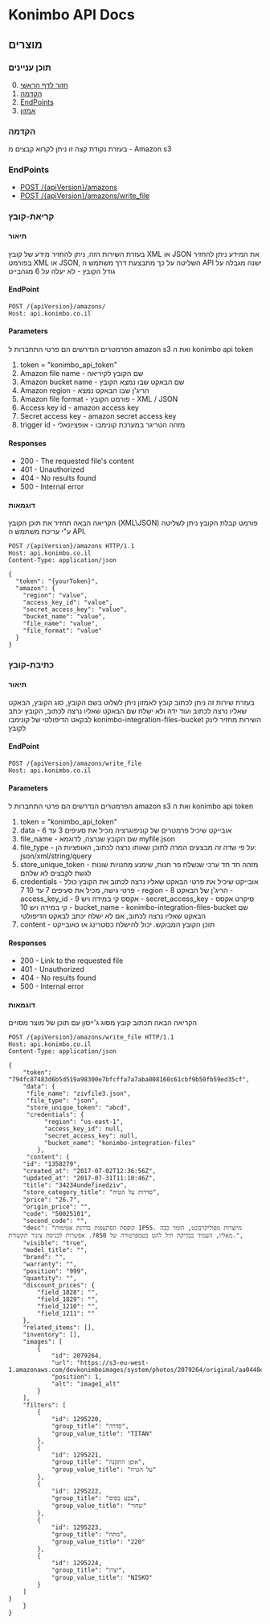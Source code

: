 
# Konimbo API Docs
## מוצרים
### תוכן עניינים
0. [חזור לדף הראשי](https://github.com/heimanmorad/konimbo-api-docs)
1. [הקדמה](#user-content-הקדמה)
2. [EndPoints](#user-content-endpoints)
3. [אמזון](#user-content-אמזון)

### הקדמה
בעזרת נקודת קצה זו ניתן לקרוא קבצים מ - Amazon s3
### EndPoints
* [POST /{apiVersion}/amazons](#user-content-קריאת-קובץ)
* [POST /{apiVersion}/amazons/write_file](#user-content-כתיבת-קובץ)



### קריאת-קובץ
#### תיאור
בעזרת השירות הזה, ניתן להחזיר מידע של קובץ XML או JSON
את המידע ניתן להחזיר בפורמט XML או JSON, השליטה על כך מתבצעת דרך משתמש ה API
ישנה מגבלה על גודל הקובץ - לא יעלה על 6 מגהבייט
#### EndPoint
```
POST /{apiVersion}/amazons/
Host: api.konimbo.co.il
```

#### Parameters
הפרמטרים הנדרשים הם פרטי התחברות ל amazon s3 ואת ה konimbo api token
1. token = "konimbo_api_token"
2. Amazon file name - שם הקובץ לקיריאה
3. Amazon bucket name - שם הבאקט שבו נמצא הקובץ
4. Amazon region - הריג'ן שבו הבאקט נמצא
5. Amazon file format - פורמט הקובץ - XML / JSON
6. Access key id - amazon access key 
7. Secret access key - amazon secret access key
8. trigger id - מזהה הטריגר במערכת קונימבו - אופציונאלי


#### Responses
* 200 - The requested file's content
* 401 - Unauthorized
* 404 - No results found
* 500 - Internal error

#### דוגמאות
הקריאה הבאה תחזיר את תוכן הקובץ (XML\JSON)
פורמט קבלת הקובץ ניתן לשליטה ע"י עריכת משתמש ה API.

```
POST /{apiVersion}/amazons HTTP/1.1
Host: api.konimbo.co.il
Content-Type: application/json

{
  "token": "{yourToken}",
  "amazon": {
    "region": "value",
    "access_key_id": "value",
    "secret_access_key": "value",
    "bucket_name": "value",
    "file_name": "value",
    "file_format": "value"
  }
}
```

### כתיבת-קובץ
#### תיאור
בעזרת שירות זה ניתן לכתוב קובץ לאמזון
ניתן לשלוט בשם הקובץ, סוג הקובץ, הבאקט שאליו נרצה לכתוב ועוד
ידה ולא ישלח שם הבאקט שאליו נרצה לכתוב, הקובץ יכתב לבקאט הדיפולטי של קונימבו konimbo-integration-files-bucket
השירות מחזיר לינק לקובץ

#### EndPoint
```
POST /{apiVersion}/amazons/write_file
Host: api.konimbo.co.il
```

#### Parameters
הפרמטרים הנדרשים הם פרטי התחברות ל amazon s3 ואת ה konimbo api token
1. token = "konimbo_api_token"
2. data - אובייקט שיכיל פרמטרים של קוניפוגרציה מכיל את סעיפים 3 עד 6
3. file_name - שם הקובץ שנרצה, לדוגמא myfile.json
4. file_type - על פי שדה זה מבצעים המרה לתוכן שאותו נרצה לכתוב, האופציות הן: json/xml/string/query
5. store_unique_token - מזהה חד חד ערכי שנשלח פר חנות, שימנע מחנויות שונות לגשת לקבצים לא שלהם
6. credentials - אובייקט שיכיל את פרטי הבאקט שאליו נרצה לכתוב את הקובץ כולל פרטי גישה, מכיל את סעיפים 7 עד 10
7 - region - הריג'ן של הבאקט
8 - access_key_id - אקסס קי במידה ויש
9 - secret_access_key - סיקרט אקסס קי במידה ויש
10 - bucket_name -  konimbo-integration-files-bucket שם הבאקט שאליו נרצה לכתוב, אם לא ישלח יכתב לבאקט הדיפולטי
11. content - תוכן הקובץ המבוקש. יכול להישלח כסטרינג או כאובייקט

#### Responses
* 200 - Link to the requested file
* 401 - Unauthorized
* 404 - No results found
* 500 - Internal error

#### דוגמאות
הקריאה הבאה תכתוב קובץ מסוג ג'ייסון עם תוכן של מוצר מסויים

```
POST /{apiVersion}/amazons/write_file HTTP/1.1
Host: api.konimbo.co.il
Content-Type: application/json

{
	"token": "794fc87483d6b5d519a98300e7bfcffa7a7aba008160c61cbf9b50fb59ed35cf",
	"data": {
	 "file_name": "zivfile3.json",
	 "file_type": "json",
	 "store_unique_token": "abcd",
	 "credentials": {
		  "region": "us-east-1",
		  "access_key_id": null,
		  "secret_access_key": null,
		  "bucket_name": "konimbo-integration-files"
		},
	 "content": {
    "id": "1358279",
    "created_at": "2017-07-02T12:36:56Z",
    "updated_at": "2017-07-31T11:10:46Z",
    "title": "34234undefinedziv",
    "store_category_title": "סדרות על הטיח",
    "price": "26.7",
    "origin_price": "",
    "code": "50025101",
    "second_code": "",
    "desc": "קופסת הסתעפות בדרגת אטימות IP55. מיוצרות מפוליקרבונט, חומר כבה מאליו, העמיד בבדיקת תיל להט בטמפרטורה של 850?. אפשרות לכניסת צינור תקשורת.",
    "visible": "true",
    "model_title": "",
    "brand": "",
    "warranty": "",
    "position": "999",
    "quantity": "",
    "discount_prices": {
        "field_1828": "",
        "field_1829": "",
        "field_1210": "",
        "field_1211": ""
    },
    "related_items": [],
    "inventory": [],
    "images": [
        {
            "id": 2079264,
            "url": "https://s3-eu-west-1.amazonaws.com/devkonimboimages/system/photos/2079264/original/aa0448e22384d5e5a2b79f9b366419f5.jpg",
            "position": 1,
            "alt": "image1_alt"
        }
    ],
    "filters": [
        {
            "id": 1295220,
            "group_title": "סדרה",
            "group_value_title": "TITAN"
        },
        {
            "id": 1295221,
            "group_title": "אופן התקנה",
            "group_value_title": "על הטיח"
        },
        {
            "id": 1295222,
            "group_title": "צבע בסיס",
            "group_value_title": "שחור"
        },
        {
            "id": 1295223,
            "group_title": "מתח",
            "group_value_title": "220"
        },
        {
            "id": 1295224,
            "group_title": "יצרן",
            "group_value_title": "NISKO"
        }
    ]
}
	}
}
```

